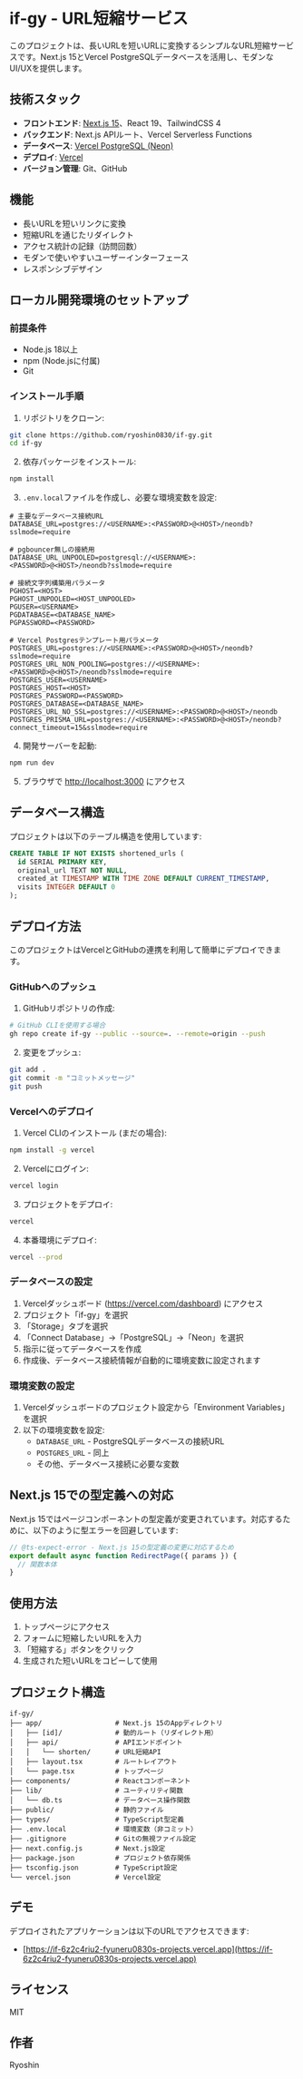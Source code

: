 # if-gy - URL短縮サービス

このプロジェクトは、長いURLを短いURLに変換するシンプルなURL短縮サービスです。Next.js 15とVercel PostgreSQLデータベースを活用し、モダンなUI/UXを提供します。

## 技術スタック

- **フロントエンド**: [Next.js 15](https://nextjs.org/)、React 19、TailwindCSS 4
- **バックエンド**: Next.js APIルート、Vercel Serverless Functions
- **データベース**: [Vercel PostgreSQL (Neon)](https://vercel.com/docs/storage/vercel-postgres)
- **デプロイ**: [Vercel](https://vercel.com/)
- **バージョン管理**: Git、GitHub

## 機能

- 長いURLを短いリンクに変換
- 短縮URLを通じたリダイレクト
- アクセス統計の記録（訪問回数）
- モダンで使いやすいユーザーインターフェース
- レスポンシブデザイン

## ローカル開発環境のセットアップ

### 前提条件

- Node.js 18以上
- npm (Node.jsに付属)
- Git

### インストール手順

1. リポジトリをクローン:
```bash
git clone https://github.com/ryoshin0830/if-gy.git
cd if-gy
```

2. 依存パッケージをインストール:
```bash
npm install
```

3. `.env.local`ファイルを作成し、必要な環境変数を設定:
```
# 主要なデータベース接続URL
DATABASE_URL=postgres://<USERNAME>:<PASSWORD>@<HOST>/neondb?sslmode=require

# pgbouncer無しの接続用
DATABASE_URL_UNPOOLED=postgresql://<USERNAME>:<PASSWORD>@<HOST>/neondb?sslmode=require

# 接続文字列構築用パラメータ
PGHOST=<HOST>
PGHOST_UNPOOLED=<HOST_UNPOOLED>
PGUSER=<USERNAME>
PGDATABASE=<DATABASE_NAME>
PGPASSWORD=<PASSWORD>

# Vercel Postgresテンプレート用パラメータ
POSTGRES_URL=postgres://<USERNAME>:<PASSWORD>@<HOST>/neondb?sslmode=require
POSTGRES_URL_NON_POOLING=postgres://<USERNAME>:<PASSWORD>@<HOST>/neondb?sslmode=require
POSTGRES_USER=<USERNAME>
POSTGRES_HOST=<HOST>
POSTGRES_PASSWORD=<PASSWORD>
POSTGRES_DATABASE=<DATABASE_NAME>
POSTGRES_URL_NO_SSL=postgres://<USERNAME>:<PASSWORD>@<HOST>/neondb
POSTGRES_PRISMA_URL=postgres://<USERNAME>:<PASSWORD>@<HOST>/neondb?connect_timeout=15&sslmode=require
```

4. 開発サーバーを起動:
```bash
npm run dev
```

5. ブラウザで [http://localhost:3000](http://localhost:3000) にアクセス

## データベース構造

プロジェクトは以下のテーブル構造を使用しています:

```sql
CREATE TABLE IF NOT EXISTS shortened_urls (
  id SERIAL PRIMARY KEY,
  original_url TEXT NOT NULL,
  created_at TIMESTAMP WITH TIME ZONE DEFAULT CURRENT_TIMESTAMP,
  visits INTEGER DEFAULT 0
);
```

## デプロイ方法

このプロジェクトはVercelとGitHubの連携を利用して簡単にデプロイできます。

### GitHubへのプッシュ

1. GitHubリポジトリの作成:
```bash
# GitHub CLIを使用する場合
gh repo create if-gy --public --source=. --remote=origin --push
```

2. 変更をプッシュ:
```bash
git add .
git commit -m "コミットメッセージ"
git push
```

### Vercelへのデプロイ

1. Vercel CLIのインストール (まだの場合):
```bash
npm install -g vercel
```

2. Vercelにログイン:
```bash
vercel login
```

3. プロジェクトをデプロイ:
```bash
vercel
```

4. 本番環境にデプロイ:
```bash
vercel --prod
```

### データベースの設定

1. Vercelダッシュボード (https://vercel.com/dashboard) にアクセス
2. プロジェクト「if-gy」を選択
3. 「Storage」タブを選択
4. 「Connect Database」→「PostgreSQL」→「Neon」を選択
5. 指示に従ってデータベースを作成
6. 作成後、データベース接続情報が自動的に環境変数に設定されます

### 環境変数の設定

1. Vercelダッシュボードのプロジェクト設定から「Environment Variables」を選択
2. 以下の環境変数を設定:
   - `DATABASE_URL` - PostgreSQLデータベースの接続URL
   - `POSTGRES_URL` - 同上
   - その他、データベース接続に必要な変数

## Next.js 15での型定義への対応

Next.js 15ではページコンポーネントの型定義が変更されています。対応するために、以下のように型エラーを回避しています:

```typescript
// @ts-expect-error - Next.js 15の型定義の変更に対応するため
export default async function RedirectPage({ params }) {
  // 関数本体
}
```

## 使用方法

1. トップページにアクセス
2. フォームに短縮したいURLを入力
3. 「短縮する」ボタンをクリック
4. 生成された短いURLをコピーして使用

## プロジェクト構造

```
if-gy/
├── app/                  # Next.js 15のAppディレクトリ
│   ├── [id]/             # 動的ルート（リダイレクト用）
│   ├── api/              # APIエンドポイント
│   │   └── shorten/      # URL短縮API
│   ├── layout.tsx        # ルートレイアウト
│   └── page.tsx          # トップページ
├── components/           # Reactコンポーネント
├── lib/                  # ユーティリティ関数
│   └── db.ts             # データベース操作関数
├── public/               # 静的ファイル
├── types/                # TypeScript型定義
├── .env.local            # 環境変数（非コミット）
├── .gitignore            # Gitの無視ファイル設定
├── next.config.js        # Next.js設定
├── package.json          # プロジェクト依存関係
├── tsconfig.json         # TypeScript設定
└── vercel.json           # Vercel設定
```

## デモ

デプロイされたアプリケーションは以下のURLでアクセスできます:
- [https://if-6z2c4riu2-fyuneru0830s-projects.vercel.app](https://if-6z2c4riu2-fyuneru0830s-projects.vercel.app)

## ライセンス

MIT

## 作者

Ryoshin
